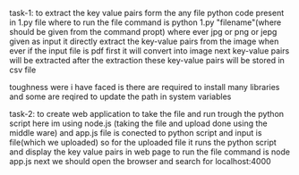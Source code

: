 task-1: 
to extract the key value pairs form the any file
python code present in 1.py file
where to run the file command is python 1.py "filename"(where should be given from the command propt)
where ever jpg or png or jepg given as input it directly extract the key-value pairs from the image when ever if the input file is pdf first it will convert into image next key-value pairs will be extracted
after the extraction these key-value pairs will be stored in csv file


toughness were i have faced is there are required to install many libraries and some are reqired to update the path in system variables 

task-2:
to create web application to take the file and run trough the python script
here im using node.js (taking the file and upload done using the middle ware)
and app.js file is conected to python script and input is file(which we uploaded)
so for the uploaded file it runs the python script and display the key value pairs in web page
to run the file command is node app.js
next we should open the browser and search for localhost:4000